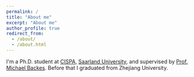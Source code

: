 ```yaml
---
permalink: /
title: "About me"
excerpt: "About me"
author_profile: true
redirect_from: 
  - /about/
  - /about.html
---
```


I'm a Ph.D. student at [CISPA](https://cispa.de/en), [Saarland University](https://www.uni-saarland.de/en/home.html), and supervised by [Prof. Michael Backes](https://cispa.de/en/about/director-page). Before that I graduated from Zhejiang University.
